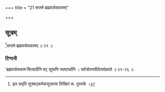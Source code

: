 +++
title = "21 सप्तमे ब्रह्मवर्चसकामम्"

+++
## सूत्रम्
[^२]सप्तमे ब्रह्मवर्चसकामम् ॥ २१ ॥  
### टिप्पनी
'ब्रह्मवर्चसकाम'मित्यादीनि षट् सूत्राणि स्पष्टार्थानि । सर्वत्रोपनयीतेत्यपेक्ष्यते ॥ २१-२६ ॥  

[^२]: इतः प्रभृति सूत्रषट्कमेकसूत्रतया लिखितं क. पुस्तके ।
